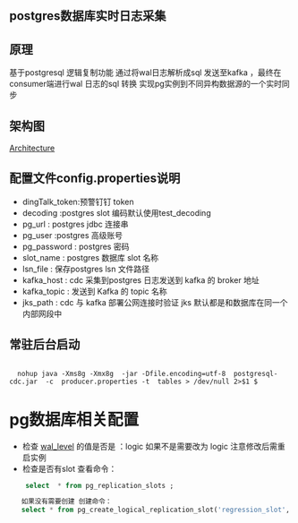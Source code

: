 ## postgres数据库实时日志采集

## 	原理
基于postgresql 逻辑复制功能 通过将wal日志解析成sql 发送至kafka ，最终在consumer端进行wal 日志的sql 转换 实现pg实例到不同异构数据源的一个实时同步 

## 架构图
 [Architecture](./src/main/resources/architecture.png)
 

## 配置文件config.properties说明

- dingTalk_token:预警钉钉 token
- decoding :postgres slot 编码默认使用test_decoding
- pg_url : postgres jdbc 连接串 
- pg_user :postgres 高级账号
- pg_password : postgres 密码
- slot_name : postgres 数据库 slot 名称 
- lsn_file : 保存postgres  lsn 文件路径
- kafka_host : cdc 采集到postgres 日志发送到 kafka 的 broker 地址
- kafka_topic :  发送到 Kafka 的 topic 名称
- jks_path : cdc 与 kafka 部署公网连接时验证 jks 默认都是和数据库在同一个内部网段中

## 常驻后台启动

 ``` shell
   
   nohup java -Xms8g -Xmx8g  -jar -Dfile.encoding=utf-8  postgresql-cdc.jar  -c  producer.properties -t  tables > /dev/null 2>$1 $
 ```


# pg数据库相关配置
 -  检查 [wal_level](https://www.postgresql.org/docs/14/sql-altersystem.html) 的值是否是 ：logic 如果不是需要改为 logic 注意修改后需重启实例
 - 检查是否有slot  查看命令：
  ```sql
      select  * from pg_replication_slots ; 

```


    
  ```sql 
     如果没有需要创建 创建命令：
     select * from pg_create_logical_replication_slot('regression_slot', 'test_decoding');
```